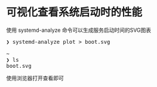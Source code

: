 # 可视化查看系统启动时的性能

使用 systemd-analyze 命令可以生成服务启动时间的SVG图表

<pre>
❯ systemd-analyze plot > boot.svg

~
❯ ls
boot.svg
</pre>

使用浏览器打开查看即可